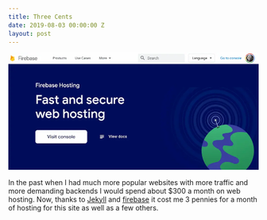 ```yaml
---
title: Three Cents
date: 2019-08-03 00:00:00 Z
layout: post
---
```


![firebase](/images/firebase.webp)

In the past when I had much more popular websites with more traffic and more demanding backends I would spend about $300 a month on web hosting. Now, thanks to [Jekyll](http://jekyllrb.com) and [firebase](http://firebase.google.com) it cost me 3 pennies for a month of hosting for this site as well as a few others.


